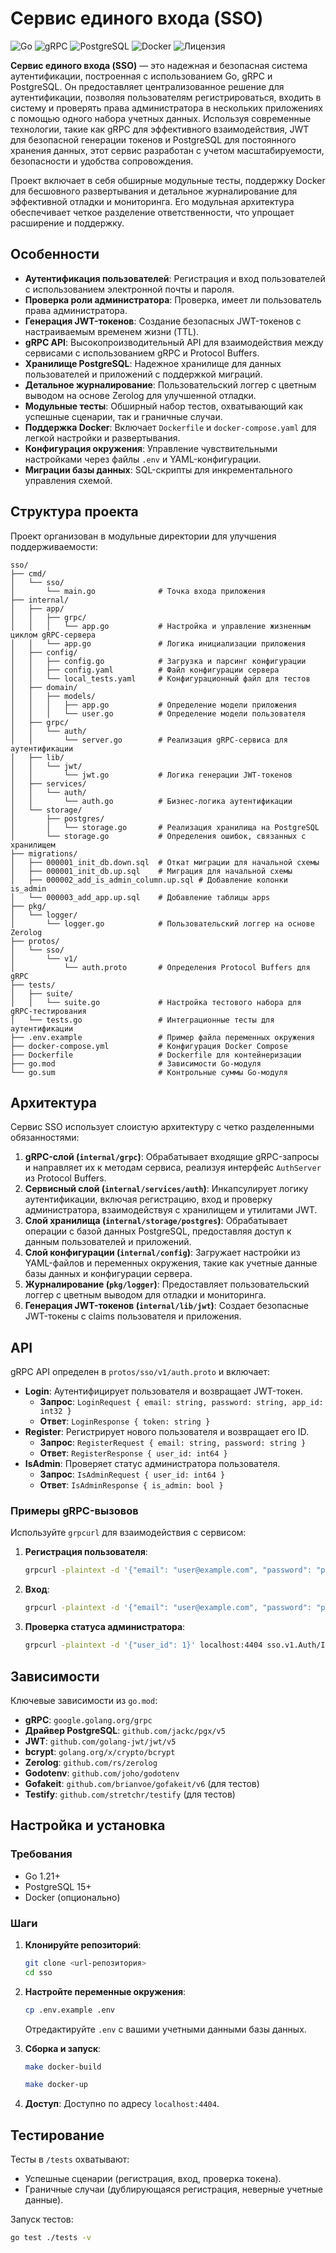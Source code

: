 

# Сервис единого входа (SSO)

![Go](https://img.shields.io/badge/Go-1.21-00ADD8?style=for-the-badge&logo=go&logoColor=white)
![gRPC](https://img.shields.io/badge/gRPC-1.58-00ADEF?style=for-the-badge&logo=grpc&logoColor=white)
![PostgreSQL](https://img.shields.io/badge/PostgreSQL-15-316192?style=for-the-badge&logo=postgresql&logoColor=white)
![Docker](https://img.shields.io/badge/Docker-24.0-2496ED?style=for-the-badge&logo=docker&logoColor=white)
![Лицензия](https://img.shields.io/badge/лицензия-MIT-green?style=for-the-badge)


**Сервис единого входа (SSO)** — это надежная и безопасная система аутентификации, построенная с использованием Go, gRPC и PostgreSQL. Он предоставляет централизованное решение для аутентификации, позволяя пользователям регистрироваться, входить в систему и проверять права администратора в нескольких приложениях с помощью одного набора учетных данных. Используя современные технологии, такие как gRPC для эффективного взаимодействия, JWT для безопасной генерации токенов и PostgreSQL для постоянного хранения данных, этот сервис разработан с учетом масштабируемости, безопасности и удобства сопровождения.

Проект включает в себя обширные модульные тесты, поддержку Docker для бесшовного развертывания и детальное журналирование для эффективной отладки и мониторинга. Его модульная архитектура обеспечивает четкое разделение ответственности, что упрощает расширение и поддержку.

## Особенности

- **Аутентификация пользователей**: Регистрация и вход пользователей с использованием электронной почты и пароля.
- **Проверка роли администратора**: Проверка, имеет ли пользователь права администратора.
- **Генерация JWT-токенов**: Создание безопасных JWT-токенов с настраиваемым временем жизни (TTL).
- **gRPC API**: Высокопроизводительный API для взаимодействия между сервисами с использованием gRPC и Protocol Buffers.
- **Хранилище PostgreSQL**: Надежное хранилище для данных пользователей и приложений с поддержкой миграций.
- **Детальное журналирование**: Пользовательский логгер с цветным выводом на основе Zerolog для улучшенной отладки.
- **Модульные тесты**: Обширный набор тестов, охватывающий как успешные сценарии, так и граничные случаи.
- **Поддержка Docker**: Включает `Dockerfile` и `docker-compose.yaml` для легкой настройки и развертывания.
- **Конфигурация окружения**: Управление чувствительными настройками через файлы `.env` и YAML-конфигурации.
- **Миграции базы данных**: SQL-скрипты для инкрементального управления схемой.

## Структура проекта

Проект организован в модульные директории для улучшения поддерживаемости:

```
sso/
├── cmd/
│   └── sso/
│       └── main.go              # Точка входа приложения
├── internal/
│   ├── app/
│   │   ├── grpc/
│   │   │   └── app.go           # Настройка и управление жизненным циклом gRPC-сервера
│   │   └── app.go               # Логика инициализации приложения
│   ├── config/
│   │   ├── config.go            # Загрузка и парсинг конфигурации
│   │   ├── config.yaml          # Файл конфигурации сервера
│   │   └── local_tests.yaml     # Конфигурационный файл для тестов
│   ├── domain/
│   │   ├── models/
│   │   │   ├── app.go           # Определение модели приложения
│   │   │   └── user.go          # Определение модели пользователя
│   ├── grpc/
│   │   └── auth/
│   │       └── server.go        # Реализация gRPC-сервиса для аутентификации
│   ├── lib/
│   │   └── jwt/
│   │       └── jwt.go           # Логика генерации JWT-токенов
│   ├── services/
│   │   └── auth/
│   │       └── auth.go          # Бизнес-логика аутентификации
│   └── storage/
│       ├── postgres/
│       │   └── storage.go       # Реализация хранилища на PostgreSQL
│       └── storage.go           # Определения ошибок, связанных с хранилищем
├── migrations/
│   ├── 000001_init_db.down.sql  # Откат миграции для начальной схемы
│   ├── 000001_init_db.up.sql    # Миграция для начальной схемы
│   ├── 000002_add_is_admin_column.up.sql # Добавление колонки is_admin
│   └── 000003_add_app.up.sql    # Добавление таблицы apps
├── pkg/
│   └── logger/
│       └── logger.go            # Пользовательский логгер на основе Zerolog
├── protos/
│   └── sso/
│       └── v1/
│           └── auth.proto       # Определения Protocol Buffers для gRPC
├── tests/
│   ├── suite/
│   │   └── suite.go             # Настройка тестового набора для gRPC-тестирования
│   └── tests.go                 # Интеграционные тесты для аутентификации
├── .env.example                 # Пример файла переменных окружения
├── docker-compose.yml           # Конфигурация Docker Compose
├── Dockerfile                   # Dockerfile для контейнеризации
├── go.mod                       # Зависимости Go-модуля
└── go.sum                       # Контрольные суммы Go-модуля
```

## Архитектура

Сервис SSO использует слоистую архитектуру с четко разделенными обязанностями:

1. **gRPC-слой (`internal/grpc`)**: Обрабатывает входящие gRPC-запросы и направляет их к методам сервиса, реализуя интерфейс `AuthServer` из Protocol Buffers.
2. **Сервисный слой (`internal/services/auth`)**: Инкапсулирует логику аутентификации, включая регистрацию, вход и проверку администратора, взаимодействуя с хранилищем и утилитами JWT.
3. **Слой хранилища (`internal/storage/postgres`)**: Обрабатывает операции с базой данных PostgreSQL, предоставляя доступ к данным пользователей и приложений.
4. **Слой конфигурации (`internal/config`)**: Загружает настройки из YAML-файлов и переменных окружения, такие как учетные данные базы данных и конфигурации сервера.
5. **Журналирование (`pkg/logger`)**: Предоставляет пользовательский логгер с цветным выводом для отладки и мониторинга.
6. **Генерация JWT-токенов (`internal/lib/jwt`)**: Создает безопасные JWT-токены с claims пользователя и приложения.


## API

gRPC API определен в `protos/sso/v1/auth.proto` и включает:

- **Login**: Аутентифицирует пользователя и возвращает JWT-токен.
  - **Запрос**: `LoginRequest { email: string, password: string, app_id: int32 }`
  - **Ответ**: `LoginResponse { token: string }`
- **Register**: Регистрирует нового пользователя и возвращает его ID.
  - **Запрос**: `RegisterRequest { email: string, password: string }`
  - **Ответ**: `RegisterResponse { user_id: int64 }`
- **IsAdmin**: Проверяет статус администратора пользователя.
  - **Запрос**: `IsAdminRequest { user_id: int64 }`
  - **Ответ**: `IsAdminResponse { is_admin: bool }`

### Примеры gRPC-вызовов

Используйте `grpcurl` для взаимодействия с сервисом:

1. **Регистрация пользователя**:
   ```bash
   grpcurl -plaintext -d '{"email": "user@example.com", "password": "password123"}' localhost:4404 sso.v1.Auth/Register
   ```
2. **Вход**:
   ```bash
   grpcurl -plaintext -d '{"email": "user@example.com", "password": "password123", "app_id": 1}' localhost:4404 sso.v1.Auth/Login
   ```
3. **Проверка статуса администратора**:
   ```bash
   grpcurl -plaintext -d '{"user_id": 1}' localhost:4404 sso.v1.Auth/IsAdmin
   ```

## Зависимости

Ключевые зависимости из `go.mod`:
- **gRPC**: `google.golang.org/grpc`
- **Драйвер PostgreSQL**: `github.com/jackc/pgx/v5`
- **JWT**: `github.com/golang-jwt/jwt/v5`
- **bcrypt**: `golang.org/x/crypto/bcrypt`
- **Zerolog**: `github.com/rs/zerolog`
- **Godotenv**: `github.com/joho/godotenv`
- **Gofakeit**: `github.com/brianvoe/gofakeit/v6` (для тестов)
- **Testify**: `github.com/stretchr/testify` (для тестов)

## Настройка и установка

### Требования
- Go 1.21+
- PostgreSQL 15+
- Docker (опционально)

### Шаги
1. **Клонируйте репозиторий**:
   ```bash
   git clone <url-репозитория>
   cd sso
   ```
2. **Настройте переменные окружения**:
   ```bash
   cp .env.example .env
   ```
   Отредактируйте `.env` с вашими учетными данными базы данных.

3. **Сборка и запуск**:
   ```bash
   make docker-build

   make docker-up
   ```
4. **Доступ**: Доступно по адресу `localhost:4404`.

## Тестирование

Тесты в `/tests` охватывают:
- Успешные сценарии (регистрация, вход, проверка токена).
- Граничные случаи (дублирующаяся регистрация, неверные учетные данные).

Запуск тестов:
```bash
go test ./tests -v
```


